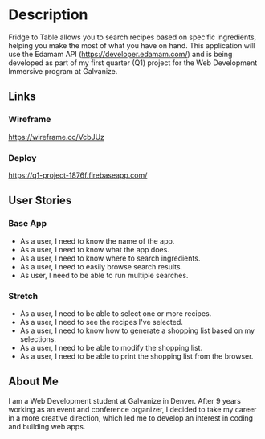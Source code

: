 # Description
Fridge to Table allows you to search recipes based on specific ingredients,
helping you make the most of what you have on hand. This application will use the
Edamam API (https://developer.edamam.com/) and is being developed as
part of my first quarter (Q1) project for the Web Development Immersive program
at Galvanize.

## Links
### Wireframe
https://wireframe.cc/VcbJUz

### Deploy
https://q1-project-1876f.firebaseapp.com/

## User Stories
### Base App
* As a user, I need to know the name of the app.
* As a user, I need to know what the app does.
* As a user, I need to know where to search ingredients.
* As a user, I need to easily browse search results.
* As user, I need to be able to run multiple searches.

### Stretch
* As a user, I need to be able to select one or more recipes.
* As a user, I need to see the recipes I've selected.
* As a user, I need to know how to generate a shopping list based on my selections.
* As a user, I need to be able to modify the shopping list.
* As a user, I need to be able to print the shopping list from the browser.

## About Me
I am a Web Development student at Galvanize in Denver. After 9 years working
as an event and conference organizer, I decided to take my career
in a more creative direction, which led me to develop an interest in coding
and building web apps.

